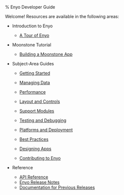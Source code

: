 ﻿% Enyo Developer Guide

Welcome!  Resources are available in the following areas:

* Introduction to Enyo

    * [A Tour of Enyo](getting-started/enyo-tour.html)

* Moonstone Tutorial

    * [Building a Moonstone App](getting-started/moonstone-app-tutorial.html)

* Subject-Area Guides

    * [Getting Started](getting-started/index.html)

    * [Managing Data](building-apps/managing-data/index.html)

    * [Performance](building-apps/performance/index.html)

    * [Layout and Controls](building-apps/layout-and-controls.html)

    * [Support Modules](support-modules/index.html)

    * [Testing and Debugging](building-apps/testing-and-debugging/index.html)

    * [Platforms and Deployment](deploying-apps/index.html)

    * [Best Practices](best-practices/index.html)

    * [Designing Apps](design/index.html)

    * [Contributing to Enyo](contributing/index.html)

* Reference

    * [API Reference](../index.html)
    * [Enyo Release Notes](release-notes.html)
    * [Documentation for Previous Releases](previous-releases.html)
